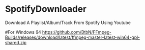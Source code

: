 # SpotifyDownloader
Download A Playlist/Album/Track From Spotify Using Youtube

#For Windows 64
https://github.com/BtbN/FFmpeg-Builds/releases/download/latest/ffmpeg-master-latest-win64-gpl-shared.zip
